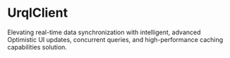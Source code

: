 # UrqlClient
Elevating real-time data synchronization with intelligent, advanced Optimistic UI updates, concurrent queries, and high-performance caching capabilities solution.

